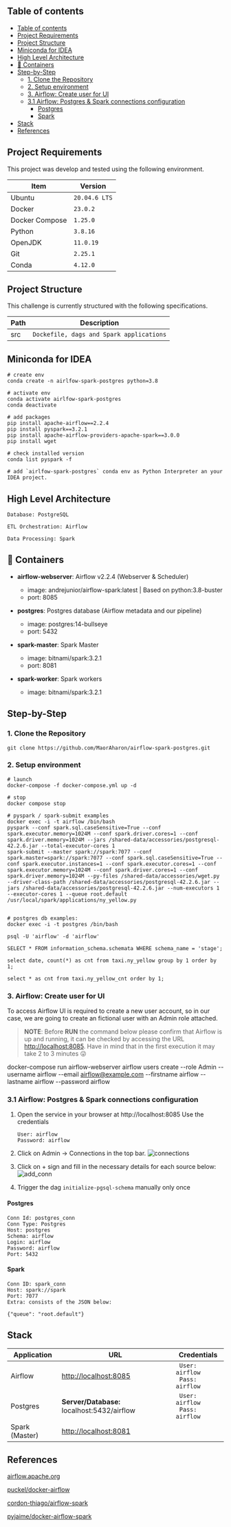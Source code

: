 ## Table of contents
- [Table of contents](#table-of-contents)
- [Project Requirements](#project-requirements)
- [Project Structure](#project-structure)
- [Miniconda for IDEA](#Miniconda-for-idea)
- [High Level Architecture](#high-level-architecture)
- [:ship: Containers](#ship-containers)
- [Step-by-Step](#step-by-step)
  - [1. Clone the Repository](#1-clone-the-repository)
  - [2. Setup environment](#2-setup-environment)
  - [3. Airflow: Create user for UI](#3-airflow-create-user-for-ui)
  - [3.1 Airflow: Postgres & Spark connections configuration](#31-airflow-postgres-minio--spark-connections-configuration)
    - [Postgres](#postgres)
    - [Spark](#spark)
- [Stack](#stack)
- [References](#references)

## Project Requirements

This project was develop and tested using the following environment.


| Item           | Version       |
|----------------|---------------|
| Ubuntu         | `20.04.6 LTS` |
| Docker         | `23.0.2`      |
| Docker Compose | `1.25.0`      |
| Python         | `3.8.16`      |
| OpenJDK        | `11.0.19`     |
| Git            | `2.25.1`      |
| Conda          | `4.12.0`      |


## Project Structure
 

This challenge is currently structured with the following specifications.

|   Path             |        Description        |
|----------------|-------------------------------|
|src|`Dockefile, dags and Spark applications`            |

## Miniconda for IDEA
    # create env
    conda create -n airlfow-spark-postgres python=3.8

    # activate env
    conda activate airlfow-spark-postgres
    conda deactivate
    
    # add packages
    pip install apache-airflow==2.2.4
    pip install pyspark==3.2.1
    pip install apache-airflow-providers-apache-spark==3.0.0
    pip install wget

    # check installed version
    conda list pyspark -f
    
    # add `airlfow-spark-postgres` conda env as Python Interpreter an your IDEA project.

##  High Level Architecture

    Database: PostgreSQL

    ETL Orchestration: Airflow

    Data Processing: Spark


## :ship: Containers

* **airflow-webserver**: Airflow v2.2.4 (Webserver & Scheduler)
    * image: andrejunior/airflow-spark:latest | Based on python:3.8-buster
    * port: 8085 
  
* **postgres**: Postgres database (Airflow metadata and our pipeline)
    * image: postgres:14-bullseye
    * port: 5432

* **spark-master**: Spark Master
    * image: bitnami/spark:3.2.1
    * port: 8081

* **spark-worker**: Spark workers
    * image: bitnami/spark:3.2.1

## Step-by-Step

### 1. Clone the Repository

`git clone https://github.com/MaorAharon/airflow-spark-postgres.git`

### 2. Setup environment

```
# launch 
docker-compose -f docker-compose.yml up -d

# stop
docker compose stop

# pyspark / spark-submit examples 
docker exec -i -t airflow /bin/bash
pyspark --conf spark.sql.caseSensitive=True --conf spark.executor.memory=1024M --conf spark.driver.cores=1 --conf spark.driver.memory=1024M --jars /shared-data/accessories/postgresql-42.2.6.jar --total-executor-cores 1 
spark-submit --master spark://spark:7077 --conf spark.master=spark://spark:7077 --conf spark.sql.caseSensitive=True --conf spark.executor.instances=1 --conf spark.executor.cores=1 --conf spark.executor.memory=1024M --conf spark.driver.cores=1 --conf spark.driver.memory=1024M --py-files /shared-data/accessories/wget.py --driver-class-path /shared-data/accessories/postgresql-42.2.6.jar --jars /shared-data/accessories/postgresql-42.2.6.jar --num-executors 1 --executor-cores 1 --queue root.default /usr/local/spark/applications/ny_yellow.py


# postgres db examples: 
docker exec -i -t postgres /bin/bash

psql -U 'airflow' -d 'airflow'

SELECT * FROM information_schema.schemata WHERE schema_name = 'stage';

select date, count(*) as cnt from taxi.ny_yellow group by 1 order by 1;

select * as cnt from taxi.ny_yellow_cnt order by 1;
```
 

### 3. Airflow: Create user for UI
To access Airflow UI is required to create a new user account, so in our case, we are going to create an fictional user with an Admin role attached.

> **NOTE**: Before **RUN** the command below please confirm that Airflow is up and running, it can be checked by accessing the URL [http://localhost:8085](http://localhost:8085). Have in mind that in the first execution it may take 2 to 3 minutes :stuck_out_tongue_winking_eye:


docker-compose run airflow-webserver airflow users create --role Admin --username airflow --email airflow@example.com --firstname airflow --lastname airflow --password airflow

### 3.1 Airflow: Postgres & Spark connections configuration

1. Open the service in your browser at http://localhost:8085
   Use the credentials 
   ```
   User: airflow
   Password: airflow
   ```

2. Click on Admin -> Connections in the top bar.
    ![](./imgs/connections.png "connections")

3. Click on + sign and fill in the necessary details for each source below:
    ![](./imgs/add_conn.png "add_conn")

4. Trigger the dag `initialize-pgsql-schema` manually only once 
  
#### Postgres

    Conn Id: postgres_conn
    Conn Type: Postgres
    Host: postgres
    Schema: airflow
    Login: airflow
    Password: airflow
    Port: 5432

####   Spark

    Conn ID: spark_conn
    Host: spark://spark
    Port: 7077
    Extra: consists of the JSON below:
```
{"queue": "root.default"}
```


## Stack

|        Application        |URL                          |Credentials                         |
|----------------|-------------------------------|-----------------------------|
|Airflow| [http://localhost:8085](http://localhost:8085) | ``` User: airflow``` <br> ``` Pass: airflow``` |         |
|Postgres| **Server/Database:** localhost:5432/airflow | ``` User: airflow``` <br> ``` Pass: airflow``` |           |
|Spark (Master) | [http://localhost:8081](http://localhost:8081)|  |         |
  

## References

[airflow.apache.org](https://airflow.apache.org/docs/apache-airflow/stable/)

[puckel/docker-airflow](https://github.com/puckel/docker-airflow)

 [cordon-thiago/airflow-spark](https://github.com/cordon-thiago/airflow-spark/)

 [pyjaime/docker-airflow-spark](https://github.com/pyjaime/docker-airflow-spark/)
